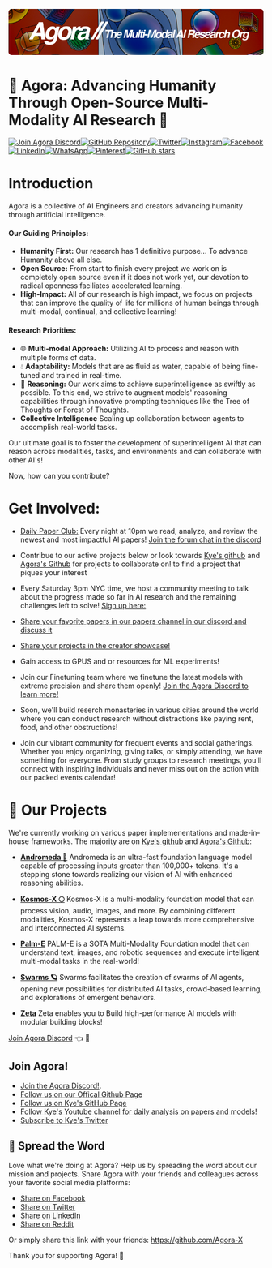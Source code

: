 [![Multi-Modality](agorabanner.png)](https://discord.gg/t5QxhyvUG9)

# 🌌 Agora: Advancing Humanity Through Open-Source Multi-Modality AI Research 🌠

[![Join Agora Discord](https://img.shields.io/discord/123456789012345678?color=blue&label=Join%20Agora%20Discord&style=for-the-badge)](https://discord.gg/t5QxhyvUG9)[![GitHub Repository](https://img.shields.io/badge/GitHub%20Repository-AgoraHub-9cf?style=for-the-badge)](https://github.com/Agora-X/AgoraHub)[![Twitter](https://img.shields.io/twitter/url?color=blue&label=Share%20on%20Twitter&style=for-the-badge&url=https://github.com/Agora-X/AgoraHub)](https://twitter.com/intent/tweet?url=https://github.com/Agora-X/AgoraHub&text=Check%20out%20this%20awesome%20GitHub%20repository%20from%20Agora%20for%20multi-modality%20AI%20research!%20🚀%20%23AI%20%23GitHub)[![Instagram](https://img.shields.io/badge/Share%20on%20Instagram-%23FF69B4?style=for-the-badge)](https://www.instagram.com)[![Facebook](https://img.shields.io/badge/Share%20on%20Facebook-%233B5998?style=for-the-badge)](https://www.facebook.com/sharer/sharer.php?u=https://github.com/Agora-X/AgoraHub)[![LinkedIn](https://img.shields.io/badge/Share%20on%20LinkedIn-%230077B5?style=for-the-badge)](https://www.linkedin.com/sharing/share-offsite/?url=https://github.com/Agora-X/AgoraHub)[![WhatsApp](https://img.shields.io/badge/Share%20on%20WhatsApp-%2300E676?style=for-the-badge)](https://api.whatsapp.com/send?text=Check%20out%20this%20GitHub%20repository%20from%20Agora%20for%20multi-modality%20AI%20research!%20🚀%20%23AI%20%23GitHub%20%20https://github.com/Agora-X/AgoraHub)[![Pinterest](https://img.shields.io/badge/Share%20on%20Pinterest-%23E60023?style=for-the-badge)](https://pinterest.com/pin/create/button/?url=https://github.com/Agora-X/AgoraHub&media=&description=Check%20out%20this%20GitHub%20repository%20from%20Agora%20for%20multi-modality%20AI%20research!%20🚀%20%23AI%20%23GitHub)[![GitHub stars](https://img.shields.io/github/stars/Agora-X/AgoraHub?style=social)](https://github.com/Agora-X/AgoraHub/stargazers)


# Introduction

Agora is a collective of AI Engineers and creators advancing humanity through artificial intelligence. 

#### Our Guiding Principles:
* **Humanity First:** Our research has 1 definitive purpose... To advance Humanity above all else.
* **Open Source:** From start to finish every project we work on is completely open source even if it does not work yet, our devotion to radical openness faciliates accelerated learning.
* **High-Impact:** All of our research is high impact, we focus on projects that can improve the quality of life for millions of human beings through multi-modal, continual, and collective learning!

#### Research Priorities:
* 🌐 **Multi-modal Approach:** Utilizing AI to process and reason with multiple forms of data.
* 💧 **Adaptability:** Models that are as fluid as water, capable of being fine-tuned and trained in real-time.
* 🌲 **Reasoning:** Our work aims to achieve superintelligence as swiftly as possible. To this end, we strive to augment models' reasoning capabilities through innovative prompting techniques like the Tree of Thoughts or Forest of Thoughts.
* **Collective Intelligence** Scaling up collaboration between agents to accomplish real-world tasks.

Our ultimate goal is to foster the development of superintelligent AI that can reason across modalities, tasks, and environments and can collaborate with other AI's!

Now, how can you contribute?

# Get Involved:
- [Daily Paper Club:](https://discord.gg/t5QxhyvUG9) Every night at 10pm we read, analyze, and review the newest and most impactful AI papers! [Join the forum chat in the discord](https://discord.gg/t5QxhyvUG9)

- Contribue to our active projects below or look towards [Kye's github](https://github.com/kyegomez) and [Agora's Github](https://github.com/Agora-X) for projects to collaborate on! to find a project that piques your interest

- Every Saturday 3pm NYC time, we host a community meeting to talk about the progress made so far in AI research and the remaining challenges left to solve! [Sign up here:]((https://discord.gg/t5QxhyvUG9))

- [Share your favorite papers in our papers channel in our discord and discuss it](https://discord.gg/t5QxhyvUG9)

- [Share your projects in the creator showcase!](https://discord.gg/t5QxhyvUG9)

- Gain access to GPUS and or resources for ML experiments!

- Join our Finetuning team where we finetune the latest models with extreme precision and share them openly! [Join the Agora Discord to learn more!](https://discord.gg/t5QxhyvUG9) 

- Soon, we'll build reserch monasteries in various cities around the world where you can conduct research without distractions like paying rent, food, and other obstructions!

- Join our vibrant community for frequent events and social gatherings. Whether you enjoy organizing, giving talks, or simply attending, we have something for everyone. From study groups to research meetings, you'll connect with inspiring individuals and never miss out on the action with our packed events calendar!


# 🎇 Our Projects

We're currently working on various paper implemenentations and made-in-house frameworks. The majority are on [Kye's github](https://github.com/kyegomez) and [Agora's Github](https://github.com/Agora-X):

- **[Andromeda 🌌](https://github.com/kyegomez/Andromeda)**
Andromeda is an ultra-fast foundation language model capable of processing inputs greater than 100,000+ tokens. It's a stepping stone towards realizing our vision of AI with enhanced reasoning abilities.

- **[Kosmos-X 🌕](https://github.com/kyegomez/Kosmos-X)**
Kosmos-X is a multi-modality foundation model that can process vision, audio, images, and more. By combining different modalities, Kosmos-X represents a leap towards more comprehensive and interconnected AI systems.

- **[Palm-E](https://github.com/kyegomez/PALM-E)**
PALM-E is a SOTA Multi-Modality Foundation model that can understand text, images, and robotic sequences and execute intelligent multi-modal tasks in the real-world!

- **[Swarms 🪐](https://github.com/kyegomez/swarms)**
Swarms facilitates the creation of swarms of AI agents, opening new possibilities for distributed AI tasks, crowd-based learning, and explorations of emergent behaviors.

- **[Zeta](https://github.com/kyegomez/zeta)**
Zeta enables you to Build high-performance AI models with modular building blocks!

[Join Agora Discord](https://discord.gg/t5QxhyvUG9) 👈 💬


## Join Agora!
- [Join the Agora Discord!](https://discord.gg/t5QxhyvUG9).
- [Follow us on our Offical Github Page](https://github.com/Agora-X/AgoraHub)
- [Follow us on Kye's GitHub Page](https://github.com/kyegomez)
- [Follow Kye's Youtube channel for daily analysis on papers and models!](https://www.youtube.com/watch?v=eZaFkF-qLh0)
- [Subscribe to Kye's Twitter](https://twitter.com/KyeGomezB)

## 📣 Spread the Word

Love what we're doing at Agora? Help us by spreading the word about our mission and projects. Share Agora with your friends and colleagues across your favorite social media platforms:

* [Share on Facebook](https://www.facebook.com/sharer/sharer.php?u=https://github.com/Agora-X)
* [Share on Twitter](https://twitter.com/intent/tweet?url=https://github.com/Agora-X&text=Check%20out%20Agora!%20They're%20advancing%20humanity%20through%20open-source%20multi-modality%20AI%20research.%20)
* [Share on LinkedIn](https://www.linkedin.com/shareArticle?mini=true&url=https://github.com/Agora-X&title=Agora&summary=Advancing%20humanity%20through%20open-source%20multi-modality%20AI%20research.%20)
* [Share on Reddit](http://www.reddit.com/submit?url=https://github.com/Agora-X&title=Agora:%20Advancing%20Humanity%20Through%20Open-Source%20Multi-Modality%20AI%20Research)

Or simply share this link with your friends: https://github.com/Agora-X

Thank you for supporting Agora! 💖
